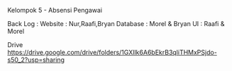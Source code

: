 Kelompok 5 - Absensi Pengawai

Back Log :
Website : Nur,Raafi,Bryan
Database : Morel & Bryan
UI : Raafi & Morel

Drive
https://drive.google.com/drive/folders/1GXIlk6A6bEkrB3qliTHMxPSjdo-s50_2?usp=sharing
